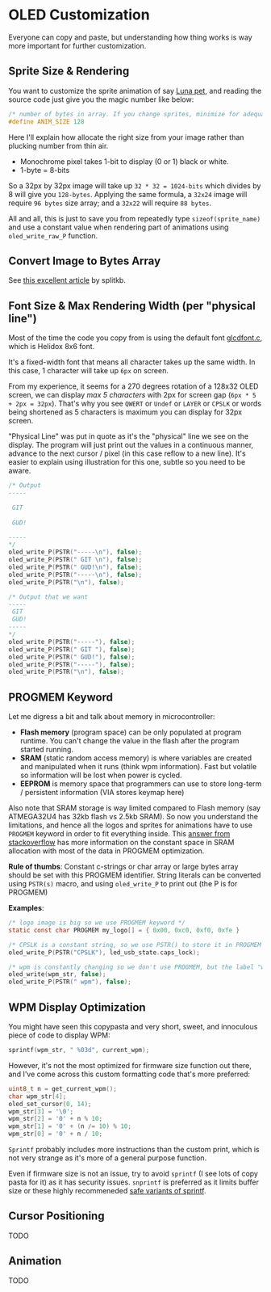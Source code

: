 # OLED Customization

Everyone can copy and paste, but understanding how thing works is way more important for further customization.

## Sprite Size & Rendering

You want to customize the sprite animation of say [Luna pet](https://www.reddit.com/r/olkb/comments/lmtgxc/introducing_luna_the_qmk_keyboard_pet/), and reading the source code just give you the magic number like below:

```c
/* number of bytes in array. If you change sprites, minimize for adequate firmware size. max is 1024 */
#define ANIM_SIZE 128           
```

Here I'll explain how allocate the right size from your image rather than plucking number from thin air.

* Monochrome pixel takes 1-bit to display (0 or 1) black or white.
* 1-byte = 8-bits

So a 32px by 32px image will take up `32 * 32 = 1024-bits` which divides by 8 will give you `128-bytes`. Applying the same formula, a `32x24` image will require `96 bytes` size array; and a `32x22` will require `88 bytes`.

All and all, this is just to save you from repeatedly type `sizeof(sprite_name)` and use a constant value when rendering part of animations using `oled_write_raw_P` function.

## Convert Image to Bytes Array

See [this excellent article](https://docs.splitkb.com/hc/en-us/articles/360013811280) by splitkb.

## Font Size & Max Rendering Width (per "physical line")

Most of the time the code you copy from is using the default font [glcdfont.c](https://github.com/qmk/qmk_firmware/blob/master/drivers/oled/glcdfont.c), which is Helidox 8x6 font.

It's a fixed-width font that means all character takes up the same width. In this case, 1 character will take up `6px` on screen.

From my experience, it seems for a 270 degrees rotation of a 128x32 OLED screen, we can display *max 5 characters* with 2px for screen gap (`6px * 5 + 2px = 32px`). That's why you see `QWERT` or `Undef` or `LAYER` or `CPSLK` or words being shortened as 5 characters is maximum you can display for 32px screen.

"Physical Line" was put in quote as it's the "physical" line we see on the display. The program will just print out the values in a continuous manner, advance to the next cursor / pixel (in this case reflow to a new line). It's easier to explain using illustration for this one, subtle so you need to be aware.

```c
/* Output 
-----

 GIT
 
 GUD!

-----
*/
oled_write_P(PSTR("-----\n"), false);
oled_write_P(PSTR(" GIT \n"), false);
oled_write_P(PSTR(" GUD!\n"), false);
oled_write_P(PSTR("-----\n"), false);
oled_write_P(PSTR("\n"), false);
```

```c
/* Output that we want
-----
 GIT
 GUD!
-----
*/
oled_write_P(PSTR("-----"), false);
oled_write_P(PSTR(" GIT "), false);
oled_write_P(PSTR(" GUD!"), false);
oled_write_P(PSTR("-----"), false);
oled_write_P(PSTR("\n"), false);
```

## PROGMEM Keyword

Let me digress a bit and talk about memory in microcontroller:
- **Flash memory** (program space) can be only populated at program runtime. You can't change the value in the flash after the program started running.
- **SRAM** (static random access memory) is where variables are created and manipulated when it runs (think wpm information). Fast but volatile so information will be lost when power is cycled.
- **EEPROM** is memory space that programmers can use to store long-term / persistent information (VIA stores keymap here)

Also note that SRAM storage is way limited compared to Flash memory (say ATMEGA32U4 has 32kb flash vs 2.5kb SRAM). So now you understand the limitations, and hence all the logos and sprites for animations have to use `PROGMEM` keyword in order to fit everything inside. This [answer from stackoverflow](https://arduino.stackexchange.com/a/52611) has more information on the constant space in SRAM allocation with most of the data in PROGMEM optimization.

**Rule of thumbs**: Constant c-strings or char array or large bytes array should be set with this PROGMEM identifier. String literals can be converted using `PSTR(s)` macro, and using `oled_write_P` to print out (the P is for PROGMEM)

**Examples**:

```c
/* logo image is big so we use PROGMEM keyword */
static const char PROGMEM my_logo[] = { 0x00, 0xc0, 0xf0, 0xfe }

/* CPSLK is a constant string, so we use PSTR() to store it in PROGMEM */
oled_write_P(PSTR("CPSLK"), led_usb_state.caps_lock);

/* wpm is constantly changing so we don't use PROGMEM, but the label "wpm" is */
oled_write(wpm_str, false);
oled_write_P(PSTR(" wpm"), false);
```

## WPM Display Optimization

You might have seen this copypasta and very short, sweet, and innoculous piece of code to display WPM:

```c
sprintf(wpm_str, " %03d", current_wpm);
```

However, it's not the most optimized for firmware size function out there, and I've come across this custom formatting code that's more preferred:

```c
uint8_t n = get_current_wpm();
char wpm_str[4];
oled_set_cursor(0, 14);
wpm_str[3] = '\0';
wpm_str[2] = '0' + n % 10;
wpm_str[1] = '0' + (n /= 10) % 10;
wpm_str[0] = '0' + n / 10;
```

`Sprintf` probably includes more instructions than the custom print, which is not very strange as it's more of a general purpose function. 

Even if firmware size is not an issue, try to avoid `sprintf` (I see lots of copy pasta for it) as it has security issues. `snprintf` is preferred as it limits buffer size or these highly recommeneded [safe variants of sprintf](https://docs.microsoft.com/en-us/cpp/c-runtime-library/reference/snprintf-s-snprintf-s-l-snwprintf-s-snwprintf-s-l`).


## Cursor Positioning
TODO

## Animation
TODO
